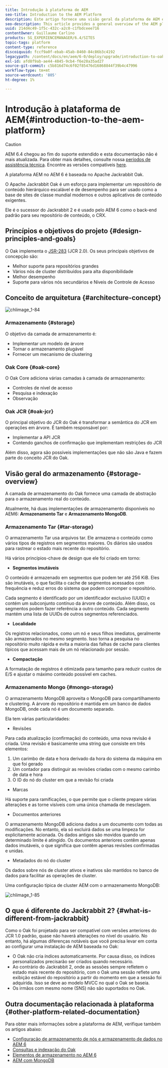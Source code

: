 ```yaml
---
title: Introdução à plataforma de AEM
seo-title: Introduction to the AEM Platform
description: Este artigo fornece uma visão geral da plataforma de AEM e seus componentes mais importantes.
seo-description: This article provides a general overview of the AEM platform and its most important components.
uuid: 214d4c49-1f5c-432c-a2c0-c1fbdceee716
contentOwner: Guillaume Carlino
products: SG_EXPERIENCEMANAGER/6.4/SITES
topic-tags: platform
content-type: reference
discoiquuid: fccf9a0f-ebab-45ab-8460-84c86b3c4192
legacypath: /content/docs/en/aem/6-0/deploy/upgrade/introduction-to-oak
exl-id: afd8f9ab-ae44-4845-9cb4-f6e28a35ad27
source-git-commit: c5b816d74c6f02f85476d16868844f39b4c47996
workflow-type: tm+mt
source-wordcount: '805'
ht-degree: 1%

---
```


# Introdução à plataforma de AEM{#introduction-to-the-aem-platform}

>[!CAUTION]
>
>AEM 6.4 chegou ao fim do suporte estendido e esta documentação não é mais atualizada. Para obter mais detalhes, consulte nossa [períodos de assistência técnica](https://helpx.adobe.com/br/support/programs/eol-matrix.html). Encontre as versões compatíveis [here](https://experienceleague.adobe.com/docs/).

A plataforma AEM no AEM 6 é baseada no Apache Jackrabbit Oak.

O Apache Jackrabbit Oak é um esforço para implementar um repositório de conteúdo hierárquico escalável e de desempenho para ser usado como a base de sites de classe mundial modernos e outros aplicativos de conteúdo exigentes.

Ele é o sucessor do Jackrabbit 2 e é usado pelo AEM 6 como o back-end padrão para seu repositório de conteúdo, o CRX.

## Princípios e objetivos do projeto {#design-principles-and-goals}

O Oak implementa o [JSR-283](https://www.day.com/day/en/products/jcr/jsr-283.html) (JCR 2.0). Os seus principais objetivos de concepção são:

* Melhor suporte para repositórios grandes
* Vários nós de cluster distribuídos para alta disponibilidade
* Melhor desempenho
* Suporte para vários nós secundários e Níveis de Controle de Acesso

## Conceito de arquitetura {#architecture-concept}

![chlimage_1-84](assets/chlimage_1-84.png)

### Armazenamento {#storage}

O objetivo da camada de armazenamento é:

* Implementar um modelo de árvore
* Tornar o armazenamento plugável
* Fornecer um mecanismo de clustering

### Oak Core {#oak-core}

O Oak Core adiciona várias camadas à camada de armazenamento:

* Controles de nível de acesso
* Pesquisa e indexação
* Observação

### Oak JCR {#oak-jcr}

O principal objetivo do JCR do Oak é transformar a semântica do JCR em operações em árvore. É também responsável por:

* Implementar a API JCR
* Contendo ganchos de confirmação que implementam restrições do JCR

Além disso, agora são possíveis implementações que não são Java e fazem parte do conceito JCR do Oak.

## Visão geral do armazenamento {#storage-overview}

A camada de armazenamento do Oak fornece uma camada de abstração para o armazenamento real do conteúdo.

Atualmente, há duas implementações de armazenamento disponíveis no AEM6: **Armazenamento Tar** e **Armazenamento MongoDB**.

### Armazenamento Tar {#tar-storage}

O armazenamento Tar usa arquivos tar. Ele armazena o conteúdo como vários tipos de registros em segmentos maiores. Os diários são usados para rastrear o estado mais recente do repositório.

Há vários princípios-chave de design que ele foi criado em torno:

* **Segmentos imutáveis**

O conteúdo é armazenado em segmentos que podem ter até 256 KiB. Eles são imutáveis, o que facilita o cache de segmentos acessados com frequência e reduz erros do sistema que podem corromper o repositório.

Cada segmento é identificado por um identificador exclusivo (UUID) e contém um subconjunto contínuo da árvore de conteúdo. Além disso, os segmentos podem fazer referência a outro conteúdo. Cada segmento mantém uma lista de UUIDs de outros segmentos referenciados.

* **Localidade**

Os registros relacionados, como um nó e seus filhos imediatos, geralmente são armazenados no mesmo segmento. Isso torna a pesquisa no repositório muito rápida e evita a maioria das falhas de cache para clientes típicos que acessam mais de um nó relacionado por sessão.

* **Compactação**

A formatação de registros é otimizada para tamanho para reduzir custos de E/S e ajustar o máximo conteúdo possível em caches.

### Armazenamento Mongo {#mongo-storage}

O armazenamento MongoDB aproveita o MongoDB para compartilhamento e clustering. A árvore do repositório é mantida em um banco de dados MongoDB, onde cada nó é um documento separado.

Ela tem várias particularidades:

* Revisões

Para cada atualização (confirmação) do conteúdo, uma nova revisão é criada. Uma revisão é basicamente uma string que consiste em três elementos:

1. Um carimbo de data e hora derivado da hora do sistema da máquina em que foi gerado
1. Um contador para distinguir as revisões criadas com o mesmo carimbo de data e hora
1. O ID do nó do cluster em que a revisão foi criada

* Marcas

Há suporte para ramificações, o que permite que o cliente prepare várias alterações e as torne visíveis com uma única chamada de mesclagem.

* Documentos anteriores

O armazenamento MongoDB adiciona dados a um documento com todas as modificações. No entanto, ela só excluirá dados se uma limpeza for explicitamente acionada. Os dados antigos são movidos quando um determinado limite é atingido. Os documentos anteriores contêm apenas dados imutáveis, o que significa que contêm apenas revisões confirmadas e unidas.

* Metadados do nó do cluster

Os dados sobre nós de cluster ativos e inativos são mantidos no banco de dados para facilitar as operações de cluster.

Uma configuração típica de cluster AEM com o armazenamento MongoDB:

![chlimage_1-85](assets/chlimage_1-85.png)

## O que é diferente do Jackrabbit 2? {#what-is-different-from-jackrabbit}

Como o Oak foi projetado para ser compatível com versões anteriores do JCR 1.0 padrão, quase não haverá alterações no nível do usuário. No entanto, há algumas diferenças notáveis que você precisa levar em conta ao configurar uma instalação de AEM baseada no Oak:

* O Oak não cria índices automaticamente. Por causa disso, os índices personalizados precisarão ser criados quando necessário.
* Ao contrário do Jackrabbit 2, onde as sessões sempre refletem o estado mais recente do repositório, com o Oak uma sessão reflete uma exibição estável do repositório a partir do momento em que a sessão foi adquirida. Isso se deve ao modelo MVCC no qual o Oak se baseia.
* Os irmãos com mesmo nome (SNS) não são suportados no Oak.

## Outra documentação relacionada à plataforma {#other-platform-related-documentation}

Para obter mais informações sobre a plataforma de AEM, verifique também os artigos abaixo:

* [Configuração de armazenamento de nós e armazenamento de dados no AEM 6](/help/sites-deploying/data-store-config.md)
* [Consultas e indexação do Oak](/help/sites-deploying/queries-and-indexing.md)
* [Elementos de armazenamento no AEM 6](/help/sites-deploying/storage-elements-in-aem-6.md)
* [AEM com MongoDB](/help/sites-deploying/aem-with-mongodb.md)

